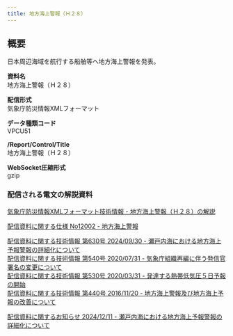 ```yaml
---
title: 地方海上警報（Ｈ２８）
---
```


## 概要
日本周辺海域を航行する船舶等へ地方海上警報を発表。

**資料名** <br/>
 地方海上警報（Ｈ２８）
 
**配信形式** <br/>
 気象庁防災情報XMLフォーマット

**データ種類コード** <br/>
 VPCU51

**/Report/Control/Title** <br/>
 地方海上警報（Ｈ２８）
 
**WebSocket圧縮形式** <br/>
 gzip

### 配信される電文の解説資料
[気象庁防災情報XMLフォーマット技術情報 - 地方海上警報（Ｈ２８）の解説](https://dmdata.jp/docs/jma/manual/0212-0212.pdf)


[配信資料に関する仕様 No12002 - 地方海上警報](https://www.data.jma.go.jp/suishin/shiyou/pdf/no12002)


[配信資料に関する技術情報 第630号 2024/09/30 - 瀬戸内海における地方海上予報警報の詳細化について](https://dmdata.jp/docs/jma/technical/630.pdf) <br/>
[配信資料に関する技術情報 第540号 2020/07/31 - 気象庁組織再編に伴う発信官署名の変更について](https://dmdata.jp/docs/jma/technical/540.pdf) <br/>
[配信資料に関する技術情報 第530号 2020/03/31 - 発達する熱帯低気圧５日予報の開始](https://dmdata.jp/docs/jma/technical/530.pdf) <br/>
[配信資料に関する技術情報 第440号 2016/11/20 - 地方海上警報及び地方海上予報の改善について](https://dmdata.jp/docs/jma/technical/440.pdf)


[配信資料に関するお知らせ 2024/12/11 - 瀬戸内海における地方海上予報警報の詳細化について](https://dmdata.jp/docs/jma/notice/20241211b.pdf)
